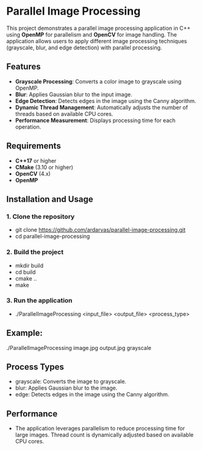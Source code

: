 
# Parallel Image Processing

This project demonstrates a parallel image processing application in C++ using **OpenMP** for parallelism and **OpenCV** for image handling. The application allows users to apply different image processing techniques (grayscale, blur, and edge detection) with parallel processing.

## Features
- **Grayscale Processing**: Converts a color image to grayscale using OpenMP.
- **Blur**: Applies Gaussian blur to the input image.
- **Edge Detection**: Detects edges in the image using the Canny algorithm.
- **Dynamic Thread Management**: Automatically adjusts the number of threads based on available CPU cores.
- **Performance Measurement**: Displays processing time for each operation.

## Requirements
- **C++17** or higher
- **CMake** (3.10 or higher)
- **OpenCV** (4.x)
- **OpenMP**

## Installation and Usage

### 1. Clone the repository
- git clone https://github.com/ardarvas/parallel-image-processing.git
- cd parallel-image-processing


###  2. Build the project

- mkdir build
- cd build
- cmake ..
- make

### 3. Run the application

- ./ParallelImageProcessing <input_file> <output_file> <process_type>

## Example:

./ParallelImageProcessing image.jpg output.jpg grayscale


## Process Types
- grayscale: Converts the image to grayscale.
- blur: Applies Gaussian blur to the image.
- edge: Detects edges in the image using the Canny algorithm.

## Performance
- The application leverages parallelism to reduce processing time for large images. Thread count is dynamically adjusted based on available CPU cores.



